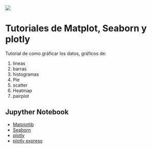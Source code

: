 <img src="https://github.com/luishernand/pandas_fundamentals/blob/master/logo4.JPG?raw=true">   

# Tutoriales de Matplot,  Seaborn y plotly

Tutorial de como gráficar los datos, gráficos de: 
1.  lineas
1.  barras
1.  histogramas
1.  Pie
1. scatter 
1. Heatmap
1. pairplot





## Jupyther Notebook  

- [Matplotlib](https://nbviewer.jupyter.org/github/luishernand/guia_visualizacion/blob/master/guia_matplotlib.ipynb)
- [Seaborn](https://nbviewer.jupyter.org/github/luishernand/guia_visualizacion/blob/master/guia_seaborn.ipynb)
- [plotly](https://nbviewer.jupyter.org/github/luishernand/guia_visualizacion/blob/master/plotly.ipynb)
- [plotly express](https://nbviewer.jupyter.org/github/luishernand/guia_visualizacion/blob/master/plotlyexpresss.ipynb)
